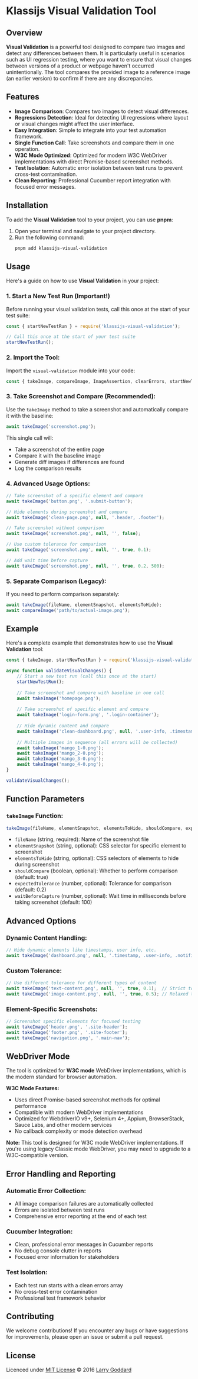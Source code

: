# Klassijs Visual Validation Tool

## Overview

**Visual Validation** is a powerful tool designed to compare two images and detect any differences between them. It is particularly useful in scenarios such as UI regression testing, where you want to ensure that visual changes between versions of a product or webpage haven't occurred unintentionally. The tool compares the provided image to a reference image (an earlier version) to confirm if there are any discrepancies.

## Features

- **Image Comparison**: Compares two images to detect visual differences.
- **Regressions Detection**: Ideal for detecting UI regressions where layout or visual changes might affect the user interface.
- **Easy Integration**: Simple to integrate into your test automation framework.
- **Single Function Call**: Take screenshots and compare them in one operation.
- **W3C Mode Optimized**: Optimized for modern W3C WebDriver implementations with direct Promise-based screenshot methods.
- **Test Isolation**: Automatic error isolation between test runs to prevent cross-test contamination.
- **Clean Reporting**: Professional Cucumber report integration with focused error messages.

## Installation

To add the **Visual Validation** tool to your project, you can use **pnpm**:

1. Open your terminal and navigate to your project directory.
2. Run the following command:
   ```bash
   pnpm add klassijs-visual-validation
   ```

## Usage

Here's a guide on how to use **Visual Validation** in your project:

### 1. **Start a New Test Run** (Important!)
Before running your visual validation tests, call this once at the start of your test suite:
```javascript
const { startNewTestRun } = require('klassijs-visual-validation');

// Call this once at the start of your test suite
startNewTestRun();
```

### 2. **Import the Tool**:
Import the `visual-validation` module into your code:
```javascript
const { takeImage, compareImage, ImageAssertion, clearErrors, startNewTestRun } = require('klassijs-visual-validation');
```

### 3. **Take Screenshot and Compare** (Recommended):
Use the `takeImage` method to take a screenshot and automatically compare it with the baseline:
```javascript
await takeImage('screenshot.png');
```

This single call will:
- Take a screenshot of the entire page
- Compare it with the baseline image
- Generate diff images if differences are found
- Log the comparison results

### 4. **Advanced Usage Options**:
```javascript
// Take screenshot of a specific element and compare
await takeImage('button.png', '.submit-button');

// Hide elements during screenshot and compare
await takeImage('clean-page.png', null, '.header, .footer');

// Take screenshot without comparison
await takeImage('screenshot.png', null, '', false);

// Use custom tolerance for comparison
await takeImage('screenshot.png', null, '', true, 0.1);

// Add wait time before capture
await takeImage('screenshot.png', null, '', true, 0.2, 500);
```

### 5. **Separate Comparison** (Legacy):
If you need to perform comparison separately:
```javascript
await takeImage(fileName, elementSnapshot, elementsToHide);
await compareImage('path/to/actual-image.png');
```

## Example

Here's a complete example that demonstrates how to use the **Visual Validation** tool:

```javascript
const { takeImage, startNewTestRun } = require('klassijs-visual-validation');

async function validateVisualChanges() {
    // Start a new test run (call this once at the start)
    startNewTestRun();
    
    // Take screenshot and compare with baseline in one call
    await takeImage('homepage.png');
    
    // Take screenshot of specific element and compare
    await takeImage('login-form.png', '.login-container');
    
    // Hide dynamic content and compare
    await takeImage('clean-dashboard.png', null, '.user-info, .timestamp');
    
    // Multiple images in sequence (all errors will be collected)
    await takeImage('mango_1-0.png');
    await takeImage('mango_2-0.png');
    await takeImage('mango_3-0.png');
    await takeImage('mango_4-0.png');
}

validateVisualChanges();
```

## Function Parameters

### `takeImage` Function:
```javascript
takeImage(fileName, elementSnapshot, elementsToHide, shouldCompare, expectedTolerance, waitBeforeCapture)
```

- `fileName` (string, required): Name of the screenshot file
- `elementSnapshot` (string, optional): CSS selector for specific element to screenshot
- `elementsToHide` (string, optional): CSS selectors of elements to hide during screenshot
- `shouldCompare` (boolean, optional): Whether to perform comparison (default: true)
- `expectedTolerance` (number, optional): Tolerance for comparison (default: 0.2)
- `waitBeforeCapture` (number, optional): Wait time in milliseconds before taking screenshot (default: 100)

## Advanced Options

### Dynamic Content Handling:
```javascript
// Hide dynamic elements like timestamps, user info, etc.
await takeImage('dashboard.png', null, '.timestamp, .user-info, .notification');
```

### Custom Tolerance:
```javascript
// Use different tolerance for different types of content
await takeImage('text-content.png', null, '', true, 0.1);  // Strict tolerance
await takeImage('image-content.png', null, '', true, 0.5); // Relaxed tolerance
```

### Element-Specific Screenshots:
```javascript
// Screenshot specific elements for focused testing
await takeImage('header.png', '.site-header');
await takeImage('footer.png', '.site-footer');
await takeImage('navigation.png', '.main-nav');
```

## WebDriver Mode

The tool is optimized for **W3C mode** WebDriver implementations, which is the modern standard for browser automation.

**W3C Mode Features:**
- Uses direct Promise-based screenshot methods for optimal performance
- Compatible with modern WebDriver implementations
- Optimized for WebdriverIO v9+, Selenium 4+, Appium, BrowserStack, Sauce Labs, and other modern services
- No callback complexity or mode detection overhead

**Note:** This tool is designed for W3C mode WebDriver implementations. If you're using legacy Classic mode WebDriver, you may need to upgrade to a W3C-compatible version.

## Error Handling and Reporting

### Automatic Error Collection:
- All image comparison failures are automatically collected
- Errors are isolated between test runs
- Comprehensive error reporting at the end of each test

### Cucumber Integration:
- Clean, professional error messages in Cucumber reports
- No debug console clutter in reports
- Focused error information for stakeholders

### Test Isolation:
- Each test run starts with a clean errors array
- No cross-test error contamination
- Professional test framework behavior

## Contributing

We welcome contributions! If you encounter any bugs or have suggestions for improvements, please open an issue or submit a pull request.

## License

Licenced under [MIT License](LICENSE) &copy; 2016 [Larry Goddard](https://www.linkedin.com/in/larryg)

